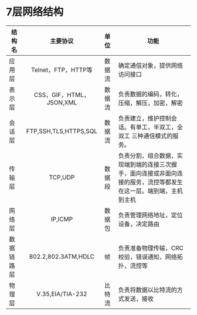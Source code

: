 # 7层网络结构

| 结构名     |         主要协议         | 单   位 | 功能                                                         |
| ---------- | :----------------------: | :------ | ------------------------------------------------------------ |
| 应用层     |   Telnet，FTP，HTTP等    | 数据流  | 确定通信对象，提供网络访问接口                               |
| 表示层     | CSS，GIF，HTML，JSON,XML | 数据流  | 负责数据的编码，转化，压缩，解压，加密，解密                 |
| 会话层     |  FTP,SSH,TLS,HTTPS,SQL   | 数据流  | 负责建立，维护控制会话。有单工，半双工，全双工 三种通信模式的服务。 |
| 传输层     |         TCP,UDP          | 数据段  | 负责分割，组合数据，实现端到端的连接三次握手，面向连接或非面向连接的服务，流控等都发生在这一层。端到端，主机到主机 |
| 网络层     |         IP,ICMP          | 数据包  | 负责管理网络地址，定位设备，决定路由                         |
| 数据链路层 |   802.2,802.3ATM,HDLC    | 帧      | 负责准备物理传输，CRC 校验，错误通知，网络拓扑，流控等       |
| 物理层     |     V.35,EIA/TIA-232     | 比特流  | 负责将数据以比特流的方式发送，接收                           |

